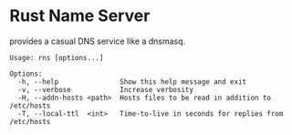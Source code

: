 # Rust Name Server

provides a casual DNS service like a dnsmasq.

```
Usage: rns [options...]

Options:
  -h, --help               Show this help message and exit
  -v, --verbose            Increase verbosity
  -H, --addn-hosts <path>  Hosts files to be read in addition to /etc/hosts
  -T, --local-ttl  <int>   Time-to-live in seconds for replies from /etc/hosts
```
